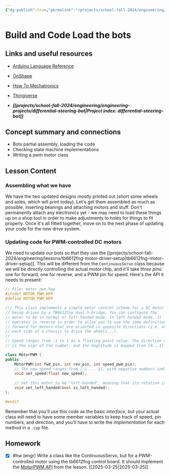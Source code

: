 ```yaml
---
{"dg-publish":true,"permalink":"/projects/school-fall-2024/engineering/lessons/bot-build-and-load/"}
---
```



#  Build and Code Load the bots

## Links and useful resources 

- [Arduino Language Reference](https://docs.arduino.cc/language-reference/)
- [OnShape](https://cad.onshape.com)
- [How To Mechatronics](https://howtomechatronics.com)
- [Thingiverse](https://thingiverse.com)

 
- ***[[projects/school-fall-2024/engineering/engineering-projects/differential-steering-bot\|Project index: differential-steering-bot]]*** 

## Concept summary and connections


- Bots partial assembly, loading the code 
- Checking state machine implementations 
- Writing a pwm motor class 

## Lesson Content

### Assembling what we have

We have the two updated designs *mostly* printed out (short some wheels and axles, which will print today). Let's get them assembled as much as possible, inserting bearings and attaching motors and stuff. Don't permanently attach any electronics yet - we may need to load these things up on a shop tool in order to make adjustments to holes for things to fit properly. Once it's all fitted together, move on to the next phase of updating your code for the new drive system.

### Updating code for PWM-controlled DC motors

We need to update our bots so that they use the [[projects/school-fall-2024/engineering/lessons/tb6612fng-motor-driver-setup\|tb6612fng-motor-driver-setup]]. This will be different from the `ContinuousServo` class because we will be directly controlling the actual motor chip, and it'll take *three pins*: one for forward, one for reverse, and a PWM pin for speed. Here's the API it needs to present:

```c++
// File: motor_pwm.hpp
#ifndef MOTOR_PWM_HPP
#define MOTOR_PWM_HPP

/// This class implements a simple motor control scheme for a DC motor
// being driven by a TB6612fng dual h-bridge. You can configure the
// motor to be in normal or left-handed mode. In left-handed mode, it
// operates in reverse in order to allow you to use the same definition of
// forward for motors that are oriented in opposite directions (i.e. one on
// each side of a chassis to drive the wheels...). 
//
// Speed ranges from -1 to 1 as a floating point value. The direction of rotation
// is the sign of the number, and the magnitude is mapped from [0...1] -> [0...255].

class MotorPWM {
public:
    MotorPWM(int fwd_pin, int rev_pin, int speed_pwm_pin);
    // The new speed ranges from [-1 ... 1], with negative numbers indicating reverse direction from positive.
    void set_speed(float new_speed);
    
    // Set this motor to be "left-handed", meaning that its rotation is reversed from normal 
    void set_left_handed(bool is_left_handed);
};

#endif
```

Remember that you'll use this code as the basic *interface*, but your actual class will need to have some member variables to keep track of speed, pin numbers, and direction, and you'll have to write the *implementation* for each method in a `.cpp` file.


## Homework


- [x] #hw (engr) Write a class like the ContinuousServo, but for a PWM-controlled motor using the tb6612fng control board. It should implement the [MotorPWM API](https://school.ginosterous.com/projects/school-fall-2024/engineering/lessons/bot-build-and-load) from the lesson.  [[2025-03-25\|2025-03-25]]
